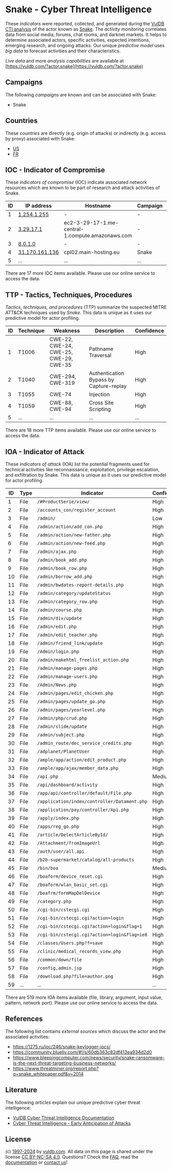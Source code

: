 # Snake - Cyber Threat Intelligence

These _indicators_ were reported, collected, and generated during the [VulDB CTI analysis](https://vuldb.com/?kb.cti) of the actor known as [Snake](https://vuldb.com/?actor.snake). The _activity monitoring_ correlates data from social media, forums, chat rooms, and darknet markets. It helps to determine associated actors, specific activities, expected intentions, emerging research, and ongoing attacks. Our unique _predictive model_ uses _big data_ to forecast activities and their characteristics.

_Live data_ and more _analysis capabilities_ are available at [https://vuldb.com/?actor.snake](https://vuldb.com/?actor.snake)

## Campaigns

The following _campaigns_ are known and can be associated with Snake:

* Snake

## Countries

These _countries_ are directly (e.g. origin of attacks) or indirectly (e.g. access by proxy) associated with Snake:

* [US](https://vuldb.com/?country.us)
* [FR](https://vuldb.com/?country.fr)

## IOC - Indicator of Compromise

These _indicators of compromise_ (IOC) indicate associated network resources which are known to be part of research and attack activities of Snake.

ID | IP address | Hostname | Campaign | Confidence
-- | ---------- | -------- | -------- | ----------
1 | [1.254.1.255](https://vuldb.com/?ip.1.254.1.255) | - | - | High
2 | [3.29.17.1](https://vuldb.com/?ip.3.29.17.1) | ec2-3-29-17-1.me-central-1.compute.amazonaws.com | - | Medium
3 | [8.0.1.0](https://vuldb.com/?ip.8.0.1.0) | - | - | High
4 | [31.170.161.136](https://vuldb.com/?ip.31.170.161.136) | cpl02.main-hosting.eu | Snake | High
5 | ... | ... | ... | ...

There are 17 more IOC items available. Please use our online service to access the data.

## TTP - Tactics, Techniques, Procedures

_Tactics, techniques, and procedures_ (TTP) summarize the suspected MITRE ATT&CK techniques used by _Snake_. This data is unique as it uses our predictive model for actor profiling.

ID | Technique | Weakness | Description | Confidence
-- | --------- | -------- | ----------- | ----------
1 | T1006 | CWE-22, CWE-24, CWE-25, CWE-29, CWE-35 | Pathname Traversal | High
2 | T1040 | CWE-294, CWE-319 | Authentication Bypass by Capture-replay | High
3 | T1055 | CWE-74 | Injection | High
4 | T1059 | CWE-88, CWE-94 | Cross Site Scripting | High
5 | ... | ... | ... | ...

There are 18 more TTP items available. Please use our online service to access the data.

## IOA - Indicator of Attack

These _indicators of attack_ (IOA) list the potential fragments used for technical activities like reconnaissance, exploitation, privilege escalation, and exfiltration by Snake. This data is unique as it uses our predictive model for actor profiling.

ID | Type | Indicator | Confidence
-- | ---- | --------- | ----------
1 | File | `/#ProductSerie/view/` | High
2 | File | `/accounts_con/register_account` | High
3 | File | `/admin/` | Low
4 | File | `/admin/action/add_con.php` | High
5 | File | `/admin/action/new-father.php` | High
6 | File | `/admin/action/new-feed.php` | High
7 | File | `/admin/ajax.php` | High
8 | File | `/admin/book_add.php` | High
9 | File | `/admin/book_row.php` | High
10 | File | `/admin/borrow_add.php` | High
11 | File | `/admin/bwdates-report-details.php` | High
12 | File | `/admin/category/updateStatus` | High
13 | File | `/admin/category_row.php` | High
14 | File | `/admin/course.php` | High
15 | File | `/admin/div/update` | High
16 | File | `/admin/edit.php` | High
17 | File | `/admin/edit_teacher.php` | High
18 | File | `/admin/friend_link/update` | High
19 | File | `/Admin/login.php` | High
20 | File | `/admin/makehtml_freelist_action.php` | High
21 | File | `/admin/manage-pages.php` | High
22 | File | `/admin/manage-users.php` | High
23 | File | `/Admin/News.php` | High
24 | File | `/admin/pages/edit_chicken.php` | High
25 | File | `/admin/pages/update_go.php` | High
26 | File | `/admin/pages/yearlevel.php` | High
27 | File | `/admin/php/crud.php` | High
28 | File | `/admin/slide/update` | High
29 | File | `/admin/subject.php` | High
30 | File | `/admin_route/dec_service_credits.php` | High
31 | File | `/adplanet/PlanetUser` | High
32 | File | `/ample/app/action/edit_product.php` | High
33 | File | `/ample/app/ajax/member_data.php` | High
34 | File | `/api.php` | Medium
35 | File | `/api/dashboard/activity` | High
36 | File | `/app/api/controller/default/File.php` | High
37 | File | `/application/index/controller/Datament.php` | High
38 | File | `/application/pay/controller/Api.php` | High
39 | File | `/apply/index.php` | High
40 | File | `/apps/reg_go.php` | High
41 | File | `/article/DelectArticleById/` | High
42 | File | `/Attachment/fromImageUrl` | High
43 | File | `/auth/user/all.api` | High
44 | File | `/b2b-supermarket/catalog/all-products` | High
45 | File | `/bin/boa` | Medium
46 | File | `/boaform/device_reset.cgi` | High
47 | File | `/boaform/wlan_basic_set.cgi` | High
48 | File | `/boafrm/formMapDelDevice` | High
49 | File | `/category.php` | High
50 | File | `/cgi-bin/cstecgi.cgi` | High
51 | File | `/cgi-bin/cstecgi.cgi?action=login` | High
52 | File | `/cgi-bin/cstecgi.cgi?action=login&flag=1` | High
53 | File | `/cgi-bin/cstecgi.cgi?action=login&flag=ie8` | High
54 | File | `/classes/Users.php?f=save` | High
55 | File | `/clinic/medical_records_view.php` | High
56 | File | `/common/down/file` | High
57 | File | `/config,admin.jsp` | High
58 | File | `/download.php?file=author.png` | High
59 | ... | ... | ...

There are 519 more IOA items available (file, library, argument, input value, pattern, network port). Please use our online service to access the data.

## References

The following list contains _external sources_ which discuss the actor and the associated activities:

* https://1275.ru/ioc/246/snake-keylogger-iocs/
* https://community.blueliv.com/#!/s/60db363c82df413ea934d2d0
* https://www.bleepingcomputer.com/news/security/snake-ransomware-is-the-next-threat-targeting-business-networks/
* https://www.threatminer.org/report.php?q=snake_whitepaper.pdf&y=2014

## Literature

The following _articles_ explain our unique predictive cyber threat intelligence:

* [VulDB Cyber Threat Intelligence Documentation](https://vuldb.com/?kb.cti)
* [Cyber Threat Intelligence - Early Anticipation of Attacks](https://www.scip.ch/en/?labs.20201022)

## License

(c) [1997-2024](https://vuldb.com/?kb.changelog) by [vuldb.com](https://vuldb.com/?kb.about). All data on this page is shared under the license [CC BY-NC-SA 4.0](https://creativecommons.org/licenses/by-nc-sa/4.0/). Questions? Check the [FAQ](https://vuldb.com/?kb.faq), read the [documentation](https://vuldb.com/?kb) or [contact us](https://vuldb.com/?contact)!
